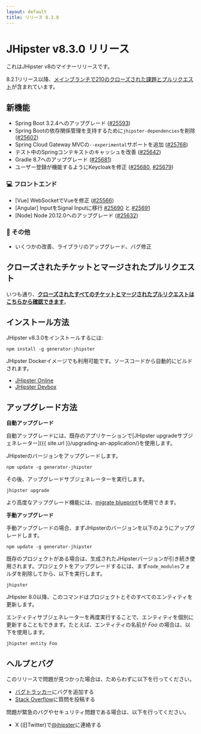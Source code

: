 ```yaml
---
layout: default
title: リリース 8.3.0
---
```


# JHipster v8.3.0 リリース

これはJHipster v8のマイナーリリースです。

8.2.1リリース以降、[メインブランチで210のクローズされた課題とプルリクエスト](https://github.com/jhipster/generator-jhipster/issues?q=is:closed+milestone:8.3.0)が含まれています。

## 新機能

- Spring Boot 3.2.4へのアップグレード ([#25593](https://github.com/jhipster/generator-jhipster/pull/25593))
- Spring Bootの依存関係管理を支持するために`jhipster-dependencies`を削除 ([#25602](https://github.com/jhipster/generator-jhipster/pull/25602))
- Spring Cloud Gateway MVCの`--experimental`サポートを追加 ([#25768](https://github.com/jhipster/generator-jhipster/pull/25768))
- テスト中のSpringコンテキストのキャッシュを改善 ([#25642](https://github.com/jhipster/generator-jhipster/pull/25642)) 
- Gradle 8.7へのアップグレード ([#25681](https://github.com/jhipster/generator-jhipster/pull/25681))
- ユーザー登録が機能するようにKeycloakを修正 ([#25680](https://github.com/jhipster/generator-jhipster/pull/25680), [#25679](https://github.com/jhipster/generator-jhipster/pull/25679))

### :computer: フロントエンド

- [Vue] WebSocketでVueを修正 ([#25566](https://github.com/jhipster/generator-jhipster/pull/25566))
- [Angular] InputをSignal Inputに移行 [#25690](https://github.com/jhipster/generator-jhipster/pull/25690) と [#25691](https://github.com/jhipster/generator-jhipster/pull/25691)
- [Node] Node 20.12.0へのアップグレード ([#25632](https://github.com/jhipster/generator-jhipster/pull/25632))

### :scroll: その他

- いくつかの改善、ライブラリのアップグレード、バグ修正

## クローズされたチケットとマージされたプルリクエスト

いつも通り、**[クローズされたすべてのチケットとマージされたプルリクエストはこちらから確認できます](https://github.com/jhipster/generator-jhipster/issues?q=is:closed+milestone:8.3.0)**。

## インストール方法

JHipster v8.3.0をインストールするには:

    npm install -g generator-jhipster

JHipster Dockerイメージでも利用可能です。ソースコードから自動的にビルドされます。

- [JHipster Online](https://start.jhipster.tech)
- [JHipster Devbox](https://github.com/jhipster/jhipster-devbox)

## アップグレード方法

**自動アップグレード**

自動アップグレードには、既存のアプリケーションで[JHipster upgradeサブジェネレーター]({{ site.url }}/upgrading-an-application/)を使用します。

JHipsterのバージョンをアップグレードします。

```
npm update -g generator-jhipster
```

その後、アップグレードサブジェネレーターを実行します。

```
jhipster upgrade
```

より高度なアップグレード機能には、[migrate blueprint](https://github.com/jhipster/generator-jhipster-migrate)も使用できます。

**手動アップグレード**

手動アップグレードの場合、まずJHipsterのバージョンを以下のようにアップグレードします。


```
npm update -g generator-jhipster
```

既存のプロジェクトがある場合は、生成されたJHipsterバージョンが引き続き使用されます。プロジェクトをアップグレードするには、まず`node_modules`フォルダを削除してから、以下を実行します。

```
jhipster
```

JHipster 8.0以降、このコマンドはプロジェクトとそのすべてのエンティティを更新します。

エンティティサブジェネレーターを再度実行することで、エンティティを個別に更新することもできます。たとえば、エンティティの名前が _Foo_ の場合は、以下を使用します。

```
jhipster entity Foo
```

## ヘルプとバグ

このリリースで問題が見つかった場合は、ためらわずに以下を行ってください。

- [バグトラッカー](https://github.com/jhipster/generator-jhipster/issues?state=open)にバグを追加する
- [Stack Overflow](http://stackoverflow.com/tags/jhipster/info)に質問を投稿する

問題が緊急のバグやセキュリティ問題である場合は、以下を行ってください。

- X (旧Twitter)で[@jhipster](https://twitter.com/jhipster)に連絡する